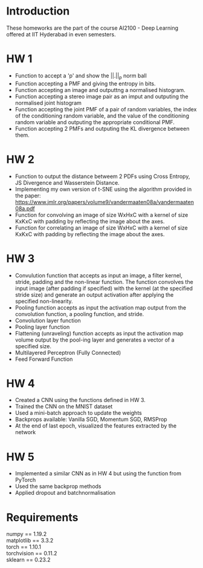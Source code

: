 # Introduction

These homeworks are the part of the course AI2100 - Deep Learning offered at IIT Hyderabad in even semesters.

# HW 1

- Function to accept a 'p' and show the  $||.||_p$ norm ball 
- Function accepting a PMF and giving the entropy in bits.
- Function accepting an image and outputtng a normalised histogram.
- Function accepting a stereo image pair as an imput and outputing the normalised joint histogram
- Function accepting the joint PMF of a pair of random variables, the index of the conditioning random variable, and the value of the conditioning random variable and outputing the appropriate conditional PMF.
- Function accepting 2 PMFs and outputing the KL divergence between them.

# HW 2

- Function to output the distance betweem 2 PDFs using Cross Entropy, JS Divergence and Wasserstein Distance.
- Implementing my own version of t-SNE using the algorithm provided in the paper: https://www.jmlr.org/papers/volume9/vandermaaten08a/vandermaaten08a.pdf
- Function for convolving an image of size WxHxC with a kernel of size KxKxC with padding by reflecting the image about the axes.
- Function for correlating an image of size WxHxC with a kernel of size KxKxC with padding by reflecting the image about the axes.

# HW 3

- Convulution function that accepts as input an image, a filter kernel, stride, padding and the non-linear function. The function convolves the input image (after padding if specified) with the kernel (at the specified stride size) and generate an output activation after applying the specified non-linearity.
- Pooling function accepts as input the activation map output from the convolution function, a pooling function, and stride.
- Convolution layer function
- Pooling layer function
- Flattening (unraveling) function accepts as input the activation map volume output by the pool-ing layer and generates a vector of a specified size.
- Multilayered Perceptron (Fully Connected)
- Feed Forward Function

# HW 4
- Created a CNN using the functions defined in HW 3.
- Trained the CNN on the MNIST dataset
- Used a mini-batch approach to update the weights
- Backprops available: Vanilla SGD, Momentum SGD, RMSProp
- At the end of last epoch, visualized the features extracted by the network

# HW 5
- Implemented a similar CNN as in HW 4 but using the function from PyTorch
- Used the same backprop methods
- Applied dropout and batchnormalisation

# Requirements
numpy == 1.19.2    
matplotlib == 3.3.2    
torch == 1.10.1    
torchvision == 0.11.2    
sklearn == 0.23.2   
